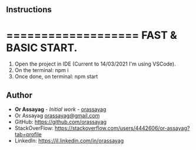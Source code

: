 ## Instructions

===================
FAST & BASIC START.
===================
1. Open the project in IDE (Current to 14/03/2021 I'm using VSCode).
2. On the terminal: npm i
3. Once done, on terminal: npm start

## Author

* **Or Assayag** - *Initial work* - [orassayag](https://github.com/orassayag)
* Or Assayag <orassayag@gmail.com>
* GitHub: https://github.com/orassayag
* StackOverFlow: https://stackoverflow.com/users/4442606/or-assayag?tab=profile
* LinkedIn: https://il.linkedin.com/in/orassayag